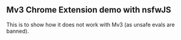 ## Mv3 Chrome Extension demo with nsfwJS

This is to show how it does not work with Mv3 (as unsafe evals are banned).
